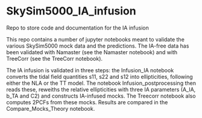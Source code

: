# SkySim5000_IA_infusion
Repo to store code and documentation for the IA infusion


This repo contains a number of jupyter notebooks meant to validate the various SkySim5000 mock data and the predictions.
The IA-free data has been validated with Namaster (see the Namaster notebook) and with TreeCorr (see the TreeCorr notebook).

The IA infusion is validated in three steps: the Infusion_IA notebook converts the tidal field quantities s11, s22 and s12 into ellipticities, following either the NLA or the TT model. The notebook Infusion_postprocessing then reads these, reweiths the relative ellipticities with three IA parameters (A_IA, b_TA and C2) and constructs IA-infused mocks. The Treecorr notebook also computes 2PCFs from these mocks. Results are compared in the Compare_Mocks_Theory notebook. 
